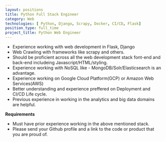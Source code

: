```yaml
---
layout: positions
title: Python Full Stack Engineer
category: Web
technologies: [ Python, Django, Scrapy, Docker, CI/CD, Flask]
position_type: full_time
project_title: Python Web Engineer
---
```


- Experience working with web development in Flask, Django
- Web Crawling with frameworks like scrapy and others.
- Should be proficient across all the web development stack font-end and back-end includeing Javascript/HTML/styling.
- Experience working with NoSQL like - MongoDB/Solr/Elasticsearch is an advantage.
- Experience working on Google Cloud Platform(GCP) or Amazon Web Services(AWS)
- Better understanding and experience preffered on Deployment and CI/CD Life cycle.   
- Previous experience in working in the analytics and big data domains are helpful.


**Requirements**
- Must have prior experience working in the above mentioned stack.
- Please send your Github profile and a link to the code or product that you
are proud of.
